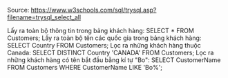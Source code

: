 Source: https://www.w3schools.com/sql/trysql.asp?filename=trysql_select_all

Lấy ra toàn bộ thông tin trong bảng khách hàng: SELECT * FROM Customers;
Lấy ra toàn bộ tên các quốc gia trong bảng khách hàng: SELECT Country FROM Customers;
Lọc ra những khách hàng thuộc Canada: SELECT DISTINCT Country 'CANADA' FROM Customers;
Lọc ra những khách hàng có tên bắt đầu bằng kí tự "Bo": SELECT CustomerName FROM Customers WHERE CustomerName LIKE 'Bo%';
